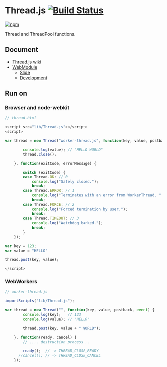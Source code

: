 # Thread.js [![Build Status](https://travis-ci.org/uupaa/Thread.js.png)](http://travis-ci.org/uupaa/Thread.js)

[![npm](https://nodei.co/npm/uupaa.thread.js.png?downloads=true&stars=true)](https://nodei.co/npm/uupaa.thread.js/)

Thread and ThreadPool functions.

## Document

- [Thread.js wiki](https://github.com/uupaa/Thread.js/wiki/Thread)
- [WebModule](https://github.com/uupaa/WebModule)
    - [Slide](http://uupaa.github.io/Slide/slide/WebModule/index.html)
    - [Development](https://github.com/uupaa/WebModule/wiki/Development)

## Run on

### Browser and node-webkit

```js
// thread.html

<script src="lib/Thread.js"></script>
<script>

var thread = new Thread("worker-thread.js", function(key, value, postback, event) {

        console.log(value); // "HELLO WORLD"
        thread.close();

    }, function(exitCode, errorMessage) {

        switch (exitCode) {
        case Thread.OK: // 0
            console.log("Safely closed.");
            break;
        case Thread.ERROR: // 1
            console.log("Terminates with an error from WorkerThread. " + errorMessage);
            break;
        case Thread.FORCE: // 2
            console.log("Forced termination by user.");
            break;
        case Thread.TIMEOUT: // 3
            console.log("Watchdog barked.");
            break;
        }
    });

var key = 123;
var value = "HELLO"

thread.post(key, value);

</script>
```

### WebWorkers

```js
// worker-thread.js

importScripts("lib/Thread.js");

var thread = new Thread("", function(key, value, postback, event) {
        console.log(key);   // 123
        console.log(value); // "HELLO"

        thread.post(key, value + " WORLD");

    }, function(ready, cancel) {
        // .... destruction process...

        ready();  // -> THREAD_CLOSE_READY
      //cancel(); // -> THREAD_CLOSE_CANCEL
    });

```

